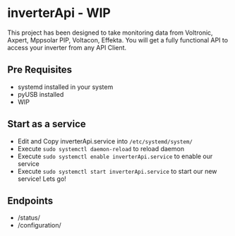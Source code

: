 # inverterApi - WIP

This project has been designed to take monitoring data from Voltronic, Axpert, Mppsolar PIP, Voltacon, Effekta. You will get a fully functional API to access your inverter from any API Client.

## Pre Requisites
- systemd installed in your system
- pyUSB installed
- WIP

## Start as a service
- Edit and Copy inverterApi.service into `/etc/systemd/system/`
- Execute `sudo systemctl daemon-reload` to reload daemon
- Execute `sudo systemctl enable inverterApi.service` to enable our service
- Execute `sudo systemctl start inverterApi.service` to start our new service! Lets go! 

## Endpoints
- /status/
- /configuration/